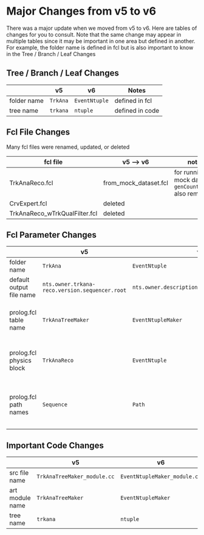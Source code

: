 # Major Changes from v5 to v6

There was a major update when we moved from v5 to v6. Here are tables of changes for you to consult. Note that the same change may appear in multiple tables since it may be important in one area but defined in another. For example, the folder name is defined in fcl but is also important to know in the Tree / Branch / Leaf Changes

## Tree / Branch / Leaf Changes
|  | v5 | v6 | Notes |
|---|--|--|---|
| folder name | ```TrkAna``` | ```EventNtuple``` | defined in fcl|
| tree name | ```trkana``` | ```ntuple``` | defined in code |

## Fcl File Changes
Many fcl files were renamed, updated, or deleted

| fcl file | v5 --> v6 | notes |
|----|---|----|
| TrkAnaReco.fcl | from_mock_dataset.fcl | for running on mock datasets, ```genCountLogger``` also removed  |
| CrvExpert.fcl | deleted | |
| TrkAnaReco_wTrkQualFilter.fcl | deleted | |

## Fcl Parameter Changes 
|  | v5 | v6 | Notes |
|---|--|--|---|
| folder name | ```TrkAna``` | ```EventNtuple``` | |
| default output file name | ```nts.owner.trkana-reco.version.sequencer.root``` | ```nts.owner.description.version.sequencer.root``` | |
| prolog.fcl table name | ```TrkAnaTreeMaker``` | ```EventNtupleMaker``` | the table that contains the default module configuration |
| prolog.fcl physics block | ```TrkAnaReco``` | ```EventNtuple``` | the block that contains ```producers```, ```analyzers```, etc. |
| prolog.fcl path names | ```Sequence``` | ```Path``` | for consistency with previous stages of processing|


## Important Code Changes

|  | v5 | v6 | Notes |
|---|--|--|---|
| src file name | ```TrkAnaTreeMaker_module.cc``` | ```EventNtupleMaker_module.cc``` | |
| art module name | ```TrkAnaTreeMaker``` | ```EventNtupleMaker``` |  |
| tree name | ```trkana``` | ```ntuple``` | defined in code |
